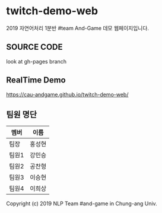 # twitch-demo-web

2019 자연어처리 1분반 #team And-Game 데모 웹페이지입니다. 


## SOURCE CODE
look at gh-pages branch

## RealTime Demo
https://cau-andgame.github.io/twitch-demo-web/

## 팀원 명단
멤버  | 이름
------|--------
팀장  | 홍성현
팀원1 | 강민승
팀원2 | 공찬형
팀원3 | 이승현
팀원4 | 이희상



Copyright (c) 2019 NLP Team #and-game in Chung-ang Univ.
